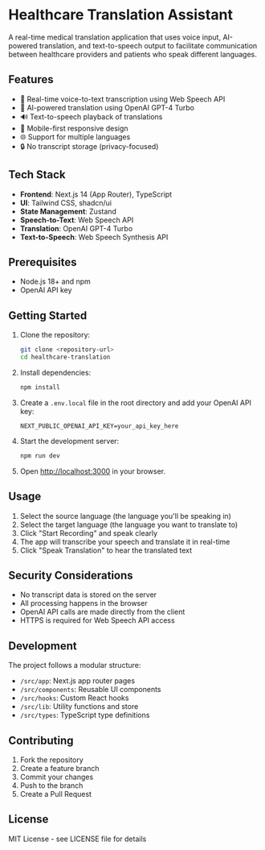# Healthcare Translation Assistant

A real-time medical translation application that uses voice input, AI-powered translation, and text-to-speech output to facilitate communication between healthcare providers and patients who speak different languages.

## Features

- 🎤 Real-time voice-to-text transcription using Web Speech API
- 🔄 AI-powered translation using OpenAI GPT-4 Turbo
- 🔊 Text-to-speech playback of translations
- 📱 Mobile-first responsive design
- 🌐 Support for multiple languages
- 🔒 No transcript storage (privacy-focused)

## Tech Stack

- **Frontend**: Next.js 14 (App Router), TypeScript
- **UI**: Tailwind CSS, shadcn/ui
- **State Management**: Zustand
- **Speech-to-Text**: Web Speech API
- **Translation**: OpenAI GPT-4 Turbo
- **Text-to-Speech**: Web Speech Synthesis API

## Prerequisites

- Node.js 18+ and npm
- OpenAI API key

## Getting Started

1. Clone the repository:
   ```bash
   git clone <repository-url>
   cd healthcare-translation
   ```

2. Install dependencies:
   ```bash
   npm install
   ```

3. Create a `.env.local` file in the root directory and add your OpenAI API key:
   ```
   NEXT_PUBLIC_OPENAI_API_KEY=your_api_key_here
   ```

4. Start the development server:
   ```bash
   npm run dev
   ```

5. Open [http://localhost:3000](http://localhost:3000) in your browser.

## Usage

1. Select the source language (the language you'll be speaking in)
2. Select the target language (the language you want to translate to)
3. Click "Start Recording" and speak clearly
4. The app will transcribe your speech and translate it in real-time
5. Click "Speak Translation" to hear the translated text

## Security Considerations

- No transcript data is stored on the server
- All processing happens in the browser
- OpenAI API calls are made directly from the client
- HTTPS is required for Web Speech API access

## Development

The project follows a modular structure:

- `/src/app`: Next.js app router pages
- `/src/components`: Reusable UI components
- `/src/hooks`: Custom React hooks
- `/src/lib`: Utility functions and store
- `/src/types`: TypeScript type definitions

## Contributing

1. Fork the repository
2. Create a feature branch
3. Commit your changes
4. Push to the branch
5. Create a Pull Request

## License

MIT License - see LICENSE file for details
